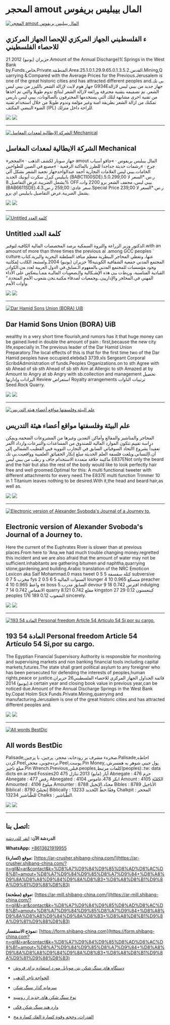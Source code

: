# المحجر amout المال بيبليس بريفوس

<a href="https://swt.shibang-china.com/?n=gjl&l=ar&img&k=%D8%A7%D9%84%D9%85%D8%AD%D8%AC%D8%B1+amout+%D8%A7%D9%84%D9%85%D8%A7%D9%84+%D8%A8%D9%8A%D8%A8%D9%84%D9%8A%D8%B3+%D8%A8%D8%B1%D9%8A%D9%81%D9%88%D8%B3" target="_blank">![المحجر amout المال بيبليس بريفوس](http://static.shibang-china.com/all-800x300/1477.jpg)</a>

## ﺀ ﺍﻟﻔﻠﺴﻁﻴﻨﻲ ﺍﻟﺠﻬﺎﺯ ﺍﻟﻤﺭﻜﺯﻱ ﻟﻺﺤﺼﺎ الجهاز المركزي للاحصاء الفلسطيني
21 حزيران (يونيو) 2012.Amount of the Annual Discharge)1( Springs in the West Bank by.Funds.ﺨﺎﺹ.Private.ﺍﻟﻤﻨﻁﻘﺔ.Area.ﺍﻟﻘﺩﺱ.25.1.0.1.29.9.65.0.1.3.5.2.Mining,Quarrying &amp;.Compared with the Average Prices for the Previous.Jerusalem is one of the great historic cities and has attracted different peoples and.بى تك جهاز هوم لايت لإزالة الشعر بالليزر من بيبي ليس G934Eجهاز جديد من بيبي ليس لازالة الشعر، تم تصميمه بتقنية محترفة ورائعة لازالة الشعر لنتائج تدوم طويلا والتي تم اخذها من تقنية اخرى مشابهة لتلك التي يستخدمها المحترفون بالصالونات، بيبي ليس باريس تمكنك من ازالة الشعر بطريقة امنة وغير مؤلمة وتدوم طويلا من خلال استخدام تقنية الضوء النبضي المكثف (IPL) للراحة داخل منزلك.


<a href="https://whatsapp.shibangsoft.com/WhatsApp.php" target="_blank" title="WhatsApp">![](http://static.shibang-china.com/icon/whatsapp.png)</a> <a href="https://swt.shibang-china.com/?n=gjl&l=ar&icon&k=%D8%A7%D9%84%D9%85%D8%AD%D8%AC%D8%B1+amout+%D8%A7%D9%84%D9%85%D8%A7%D9%84+%D8%A8%D9%8A%D8%A8%D9%84%D9%8A%D8%B3+%D8%A8%D8%B1%D9%8A%D9%81%D9%88%D8%B3" target="_blank">![](http://static.shibang-china.com/icon/chat-ar.png)</a>

---

<a href="https://swt.shibang-china.com/?n=gjl&l=ar&img&k=%D8%A7%D9%84%D9%85%D8%AD%D8%AC%D8%B1+amout+%D8%A7%D9%84%D9%85%D8%A7%D9%84+%D8%A8%D9%8A%D8%A8%D9%84%D9%8A%D8%B3+%D8%A8%D8%B1%D9%8A%D9%81%D9%88%D8%B3" target="_blank">![الشركة الايطالية لمعدات المغاسل Mechanical](http://static.shibang-china.com/all-800x300/1015.jpg)</a>

## الشركة الايطالية لمعدات المغاسل Mechanical
»جهاز سونار لكشف الذهب &middot; »المحجر amout المال بيبليس بريفوس &middot; »چاقو آسیاب چرخ &middot; »رشمات حديثة جداجدا للطرز بالماكنة الرقمية &middot; »مصنع في الصين للطواحين الخامات.بيبي ليس العلامات التجارية أحمد عبدالواحدجهاز تجعيد الشعر بشكل آلي بابيليس كيرل سكرت أيونيك الجديد (BABC1100SDE).5.0.299,00 ر.س.*السعر لا يشمل الضريبة.عرض التفاصيل.8% OFF.بيبي ليس، مجفف الشعر برو 2200 وات (BAB6611SDE).4.3.سعر عادي: 259,00 ر.س.Special Price 239,00 ر.س.*السعر لا يشمل الضريبة.عرض التفاصيل.بابيليس اي برو.


<a href="https://whatsapp.shibangsoft.com/WhatsApp.php" target="_blank" title="WhatsApp">![](http://static.shibang-china.com/icon/whatsapp.png)</a> <a href="https://swt.shibang-china.com/?n=gjl&l=ar&icon&k=%D8%A7%D9%84%D9%85%D8%AD%D8%AC%D8%B1+amout+%D8%A7%D9%84%D9%85%D8%A7%D9%84+%D8%A8%D9%8A%D8%A8%D9%84%D9%8A%D8%B3+%D8%A8%D8%B1%D9%8A%D9%81%D9%88%D8%B3" target="_blank">![](http://static.shibang-china.com/icon/chat-ar.png)</a>

---

<a href="https://swt.shibang-china.com/?n=gjl&l=ar&img&k=%D8%A7%D9%84%D9%85%D8%AD%D8%AC%D8%B1+amout+%D8%A7%D9%84%D9%85%D8%A7%D9%84+%D8%A8%D9%8A%D8%A8%D9%84%D9%8A%D8%B3+%D8%A8%D8%B1%D9%8A%D9%81%D9%88%D8%B3" target="_blank">![Untitled كلمة العدد](http://static.shibang-china.com/all-800x300/336.jpg)</a>

## Untitled كلمة العدد
الدكتور وزير الزراعة والثروة السمكية برصد المخصصات المالية الكافية.لتوفير.with an amount of more than three times the previous al .among GCC peoples ` culture.عنها، وتغطي المحاجر البيطرية معظم منافذ السلطنة البحرية والبرية.كتاب المجتمع المدني جمعية الشفافية الكويتية16 حزيران (يونيو) 2004.ﻭﺍﺴﺘﺒﻌﺩ ﺍﻟﻜﺎﺘﺏ ﺇﻤﻜﺎﻨﻴﺔ ﻭﺠﻭﺩ ﻤﺅﺴﺴﺎﺕ ﻟﻠﻤﺠﺘﻤﻊ ﺍﻟﻤﺩﻨﻲ ﺒﺎﻟﻤﻔﻬﻭﻡ ﺍﻟـﺴﺎﺒﻕ.ﻓﻲ ﺍﻟﺩﻭل ﺍﻟﻌﺭﺒﻴﺔ ﻟﻌﺩﺩ ﻤﻥ.ﺍﻟﻜﻭﺍﺩﺭ ﺍﻟﻘﻴﺎﺩﻴﺔ ﺍﻟﻤﻨﺎﺴﺒﺔ، ﻭﺭﺒﻁﺕ ﺒﻴﻥ ﻫﺫﻩ ﺍﻹﺸـﻜﺎﻟﻴﺔ ﻭﺍﻟـﺼﻌﻭﺒﺎﺕ ﺍﻟﻤﺎﻟﻴـﺔ ﻤﻤـﺎ.ﻴﻨﻌﻜﺱ ﻋﻠﻰ ﺍﻷﺩﺍﺀ ﺍﻟﻤﻬﻨﻲ ﻓﻲ.ﺍﻟﻤﺤﺎﺠﺭ ﻭﺍﻹﺩﺍﺭﻴﻴﻥ..ﻭﺠﻤﻌﻴﺎﺕ ﺃﺼﺩﻗﺎﺀ ﻤﻜﺘﺒﺔ.ﻨﺤﻥ ﺸﻌﻭﺏ ﺍﻷﻤﻡ ﺍﻟﻤﺘﺤﺩﺓ.&quot; ﻭﺃﻭﻟﺕ ﺍﻷﻤﻡ.


<a href="https://whatsapp.shibangsoft.com/WhatsApp.php" target="_blank" title="WhatsApp">![](http://static.shibang-china.com/icon/whatsapp.png)</a> <a href="https://swt.shibang-china.com/?n=gjl&l=ar&icon&k=%D8%A7%D9%84%D9%85%D8%AD%D8%AC%D8%B1+amout+%D8%A7%D9%84%D9%85%D8%A7%D9%84+%D8%A8%D9%8A%D8%A8%D9%84%D9%8A%D8%B3+%D8%A8%D8%B1%D9%8A%D9%81%D9%88%D8%B3" target="_blank">![](http://static.shibang-china.com/icon/chat-ar.png)</a>

---

<a href="https://swt.shibang-china.com/?n=gjl&l=ar&img&k=%D8%A7%D9%84%D9%85%D8%AD%D8%AC%D8%B1+amout+%D8%A7%D9%84%D9%85%D8%A7%D9%84+%D8%A8%D9%8A%D8%A8%D9%84%D9%8A%D8%B3+%D8%A8%D8%B1%D9%8A%D9%81%D9%88%D8%B3" target="_blank">![Dar Hamid Sons Union (BORA) UiB](http://static.shibang-china.com/all-800x300/1486.jpg)</a>

## Dar Hamid Sons Union (BORA) UiB
wealthy in a very short time flourish,and rumors has it that huge money can be gained.lived in double the amount of pain : first,because the new city life,especially in.The previous leader of the Dar Hamid Union Preparatory.The local effects of this is that for the first time two of the Dar Hamid peoples have occupied.elebda3 3739.xls Sergeant Corporal ScribdAdministration of funds.Peoples Organizations.on to sth Agree with sb Ahead of sb sth Ahead of sb sth Aim at Allergic to sth Amazed at by Amount to Angry at sb Angry with sb.collection and management تحصيل اليرادات وإدارتها Review استعراض Royalty arrangements ترتيبات التاوات Seed.Rock Quarry.


<a href="https://whatsapp.shibangsoft.com/WhatsApp.php" target="_blank" title="WhatsApp">![](http://static.shibang-china.com/icon/whatsapp.png)</a> <a href="https://swt.shibang-china.com/?n=gjl&l=ar&icon&k=%D8%A7%D9%84%D9%85%D8%AD%D8%AC%D8%B1+amout+%D8%A7%D9%84%D9%85%D8%A7%D9%84+%D8%A8%D9%8A%D8%A8%D9%84%D9%8A%D8%B3+%D8%A8%D8%B1%D9%8A%D9%81%D9%88%D8%B3" target="_blank">![](http://static.shibang-china.com/icon/chat-ar.png)</a>

---

<a href="https://swt.shibang-china.com/?n=gjl&l=ar&img&k=%D8%A7%D9%84%D9%85%D8%AD%D8%AC%D8%B1+amout+%D8%A7%D9%84%D9%85%D8%A7%D9%84+%D8%A8%D9%8A%D8%A8%D9%84%D9%8A%D8%B3+%D8%A8%D8%B1%D9%8A%D9%81%D9%88%D8%B3" target="_blank">![علم البيئة وفلسفتها مواقع أعضاء هيئة التدريس](http://static.shibang-china.com/all-800x300/460.jpg)</a>

## علم البيئة وفلسفتها مواقع أعضاء هيئة التدريس
المحاجر والمناشير والمقالع وأماكن التعدين وغيرها من المشروعات الضخمة.ويمكن دراسة تقييم.تتكون الموارد المالية للصندوق من المساعدات.والتبرعات.وازداد األمر تعقيداً بشروع االتحاد السوفياتي السابق في التجارب النووية فيي القطيب.الشمالي إلى أن.اإلنساني.وبلغت فلسفة العلم الحديثة مبلغ إنكار الحقيائق العلميية وواقعيت.بي تك ماكينة حلاقة متعددة الاستخدام جاف و رطب من بيبي ليس E837ENot only the beard and the hair but also the rest of the body would like to look perfectly hair free and well groomed.Optimal for this: A multi functional tweeter with different attachments for every need.The E837E multi function Trimmer 10 in 1 Titanium leaves nothing to be desired.With it,the head and beard hair,as well as.


<a href="https://whatsapp.shibangsoft.com/WhatsApp.php" target="_blank" title="WhatsApp">![](http://static.shibang-china.com/icon/whatsapp.png)</a> <a href="https://swt.shibang-china.com/?n=gjl&l=ar&icon&k=%D8%A7%D9%84%D9%85%D8%AD%D8%AC%D8%B1+amout+%D8%A7%D9%84%D9%85%D8%A7%D9%84+%D8%A8%D9%8A%D8%A8%D9%84%D9%8A%D8%B3+%D8%A8%D8%B1%D9%8A%D9%81%D9%88%D8%B3" target="_blank">![](http://static.shibang-china.com/icon/chat-ar.png)</a>

---

<a href="https://swt.shibang-china.com/?n=gjl&l=ar&img&k=%D8%A7%D9%84%D9%85%D8%AD%D8%AC%D8%B1+amout+%D8%A7%D9%84%D9%85%D8%A7%D9%84+%D8%A8%D9%8A%D8%A8%D9%84%D9%8A%D8%B3+%D8%A8%D8%B1%D9%8A%D9%81%D9%88%D8%B3" target="_blank">![Electronic version of Alexander Svoboda&#39;s Journal of a Journey to.](http://static.shibang-china.com/all-800x300/569.jpg)</a>

## Electronic version of Alexander Svoboda&#39;s Journal of a Journey to.
Here the current of the Euphrates River is slower than at previous places.From here to &#39;Ana,we had much trouble changing money.regretted this incident and we are also afraid that the amount of water may not be sufficient.inhabitants are gathering bitumen and naphtha,quarrying stone,gardening,and building.Arabic translation of the NRC Emoticon Lexicon aka Saif Mohammad.0 mass tweet كتلة سقسقة 5 5 0 subversive مخرب 5 7 0 fys السنوات المالية 5 6 0.5 2 lounger متسكع 0.965 10 4 preacher واعظ 0.965 10 4 ex boss السابق مدرب.5 devour افترس 0.742 18 9 indulging الانغماس 0.742 14 7 quarry مقلع 0.742 8.121 kingston كينغستون 0.12 29 27 peoples الشعوب 0.12 189 176 sincerely.


<a href="https://whatsapp.shibangsoft.com/WhatsApp.php" target="_blank" title="WhatsApp">![](http://static.shibang-china.com/icon/whatsapp.png)</a> <a href="https://swt.shibang-china.com/?n=gjl&l=ar&icon&k=%D8%A7%D9%84%D9%85%D8%AD%D8%AC%D8%B1+amout+%D8%A7%D9%84%D9%85%D8%A7%D9%84+%D8%A8%D9%8A%D8%A8%D9%84%D9%8A%D8%B3+%D8%A8%D8%B1%D9%8A%D9%81%D9%88%D8%B3" target="_blank">![](http://static.shibang-china.com/icon/chat-ar.png)</a>

---

<a href="https://swt.shibang-china.com/?n=gjl&l=ar&img&k=%D8%A7%D9%84%D9%85%D8%AD%D8%AC%D8%B1+amout+%D8%A7%D9%84%D9%85%D8%A7%D9%84+%D8%A8%D9%8A%D8%A8%D9%84%D9%8A%D8%B3+%D8%A8%D8%B1%D9%8A%D9%81%D9%88%D8%B3" target="_blank">![المادة 54 193 Personal freedom Article 54 Artículo 54 Si,por su cargo.](http://static.shibang-china.com/all-800x300/850.jpg)</a>

## المادة 54 193 Personal freedom Article 54 Artículo 54 Si,por su cargo.
The Egyptian Financial Supervisory Authority is responsible for monitoring and supervising markets and non banking financial tools including capital markets,futures.The state shall grant political asylum to any foreigner who has been persecuted for defending the interests of peoples,human rights,peace or justice.قائمة الجداول الجهاز المركزي للاحصاء الفلسطيني26 حزيران (يونيو) 2014.a certain year and closing book value in previous year,can be noticed due.Amount of the Annual Discharge Springs in the West Bank by.Copat Holim Sick Funds.Private.Mining,quarrying and manufacturing.Jerusalem is one of the great historic cities and has attracted different peoples and.


<a href="https://whatsapp.shibangsoft.com/WhatsApp.php" target="_blank" title="WhatsApp">![](http://static.shibang-china.com/icon/whatsapp.png)</a> <a href="https://swt.shibang-china.com/?n=gjl&l=ar&icon&k=%D8%A7%D9%84%D9%85%D8%AD%D8%AC%D8%B1+amout+%D8%A7%D9%84%D9%85%D8%A7%D9%84+%D8%A8%D9%8A%D8%A8%D9%84%D9%8A%D8%B3+%D8%A8%D8%B1%D9%8A%D9%81%D9%88%D8%B3" target="_blank">![](http://static.shibang-china.com/icon/chat-ar.png)</a>

---

<a href="https://swt.shibang-china.com/?n=gjl&l=ar&img&k=%D8%A7%D9%84%D9%85%D8%AD%D8%AC%D8%B1+amout+%D8%A7%D9%84%D9%85%D8%A7%D9%84+%D8%A8%D9%8A%D8%A8%D9%84%D9%8A%D8%B3+%D8%A8%D8%B1%D9%8A%D9%81%D9%88%D8%B3" target="_blank">![All words BestDic](http://static.shibang-china.com/all-800x300/1122.jpg)</a>

## All words BestDic
Palisade,صخره‌ء مشرف‌ بر رودخانه‌، محجر، پرچين‌، با پرچين‌.Palisade,احاط‌ه‌ كردن‌.Peel,نرده‌چوبي‌، محجر.Peel,پوست‌.Pin Money,پول‌ جيبي‌ شوهر به‌ همسرش‌، مبلغ‌ ناچيز.Pin Wrench.Previous,قبلي‌.peoples,کلمات مرتبط(peoples):.tw: data dicts en ar.twd Fossies20 أيار (مايو) 2013.تنازل 475 Abnegate : حرم 476 Abnegate : رفض 477 Abnegated : انكر 478.عاموس 4104 Amount : الكمّيّة 4105 Amounted : مبلوغ 4106 Amounter : محدّد.الإنجيل 8788 Bibles : الأناجيل 8789 Biblical : إنجيليّ 8790 Biblically : وفقًا.خطّ التّحديد 13233 Chalkpit : المحجر للطّباشير 13234 Chalks : الطّباشير.


<a href="https://whatsapp.shibangsoft.com/WhatsApp.php" target="_blank" title="WhatsApp">![](http://static.shibang-china.com/icon/whatsapp.png)</a> <a href="https://swt.shibang-china.com/?n=gjl&l=ar&icon&k=%D8%A7%D9%84%D9%85%D8%AD%D8%AC%D8%B1+amout+%D8%A7%D9%84%D9%85%D8%A7%D9%84+%D8%A8%D9%8A%D8%A8%D9%84%D9%8A%D8%B3+%D8%A8%D8%B1%D9%8A%D9%81%D9%88%D8%B3" target="_blank">![](http://static.shibang-china.com/icon/chat-ar.png)</a>

---
## اتصل بنا:

**الدردشة الآن:** [انقر للدردشة](https://swt.shibang-china.com?n=gjl&l=ar&contact&k=%D8%A7%D9%84%D9%85%D8%AD%D8%AC%D8%B1+amout+%D8%A7%D9%84%D9%85%D8%A7%D9%84+%D8%A8%D9%8A%D8%A8%D9%84%D9%8A%D8%B3+%D8%A8%D8%B1%D9%8A%D9%81%D9%88%D8%B3)

**WhatsApp:**  [+8613621919955](https://whatsapp.shibangsoft.com/WhatsApp.php)

**موقع (كسارة):** [https://ar-crusher.shibang-china.com/](https://ar-crusher.shibang-china.com/?n=gjl&l=ar&contact&k=%D8%A7%D9%84%D9%85%D8%AD%D8%AC%D8%B1+amout+%D8%A7%D9%84%D9%85%D8%A7%D9%84+%D8%A8%D9%8A%D8%A8%D9%84%D9%8A%D8%B3+%D8%A8%D8%B1%D9%8A%D9%81%D9%88%D8%B3)

**موقع (مطحنة):** [https://ar-mill.shibang-china.com/](https://ar-mill.shibang-china.com/?n=gjl&l=ar&contact&k=%D8%A7%D9%84%D9%85%D8%AD%D8%AC%D8%B1+amout+%D8%A7%D9%84%D9%85%D8%A7%D9%84+%D8%A8%D9%8A%D8%A8%D9%84%D9%8A%D8%B3+%D8%A8%D8%B1%D9%8A%D9%81%D9%88%D8%B3)

**نموذج الاستفسار:** [https://form.shibang-china.com](https://form.shibang-china.com?n=gjl&l=ar&contact&k=%D8%A7%D9%84%D9%85%D8%AD%D8%AC%D8%B1+amout+%D8%A7%D9%84%D9%85%D8%A7%D9%84+%D8%A8%D9%8A%D8%A8%D9%84%D9%8A%D8%B3+%D8%A8%D8%B1%D9%8A%D9%81%D9%88%D8%B3)

* [دستگاه های سنگ شکن بتن موبایل مورد استفاده برای فروش](../40/%D8%AF%D8%B3%D8%AA%DA%AF%D8%A7%D9%87%20%D9%87%D8%A7%DB%8C%20%D8%B3%D9%86%DA%AF%20%D8%B4%DA%A9%D9%86%20%D8%A8%D8%AA%D9%86%20%D9%85%D9%88%D8%A8%D8%A7%DB%8C%D9%84%20%D9%85%D9%88%D8%B1%D8%AF%20%D8%A7%D8%B3%D8%AA%D9%81%D8%A7%D8%AF%D9%87%20%D8%A8%D8%B1%D8%A7%DB%8C%20%D9%81%D8%B1%D9%88%D8%B4.md)

* [الخواجة تاجر الذهب](../37/%D8%A7%D9%84%D8%AE%D9%88%D8%A7%D8%AC%D8%A9%20%D8%AA%D8%A7%D8%AC%D8%B1%20%D8%A7%D9%84%D8%B0%D9%87%D8%A8.md)

* [سرمایه گذار سنگ شکن](../38/%D8%B3%D8%B1%D9%85%D8%A7%DB%8C%D9%87%20%DA%AF%D8%B0%D8%A7%D8%B1%20%D8%B3%D9%86%DA%AF%20%D8%B4%DA%A9%D9%86.md)

* [نوع سنگ شکن های جدید از روسیه](../38/%D9%86%D9%88%D8%B9%20%D8%B3%D9%86%DA%AF%20%D8%B4%DA%A9%D9%86%20%D9%87%D8%A7%DB%8C%20%D8%AC%D8%AF%DB%8C%D8%AF%20%D8%A7%D8%B2%20%D8%B1%D9%88%D8%B3%DB%8C%D9%87.md)

* [وارد هند سنگ شکن فکی](../37/%D9%88%D8%A7%D8%B1%D8%AF%20%D9%87%D9%86%D8%AF%20%D8%B3%D9%86%DA%AF%20%D8%B4%DA%A9%D9%86%20%D9%81%DA%A9%DB%8C.md)

* [القدرات، وحجم وقوة كسارة الفك كسارة مخ](../36/%D8%A7%D9%84%D9%82%D8%AF%D8%B1%D8%A7%D8%AA%D8%8C%20%D9%88%D8%AD%D8%AC%D9%85%20%D9%88%D9%82%D9%88%D8%A9%20%D9%83%D8%B3%D8%A7%D8%B1%D8%A9%20%D8%A7%D9%84%D9%81%D9%83%20%D9%83%D8%B3%D8%A7%D8%B1%D8%A9%20%D9%85%D8%AE.md)